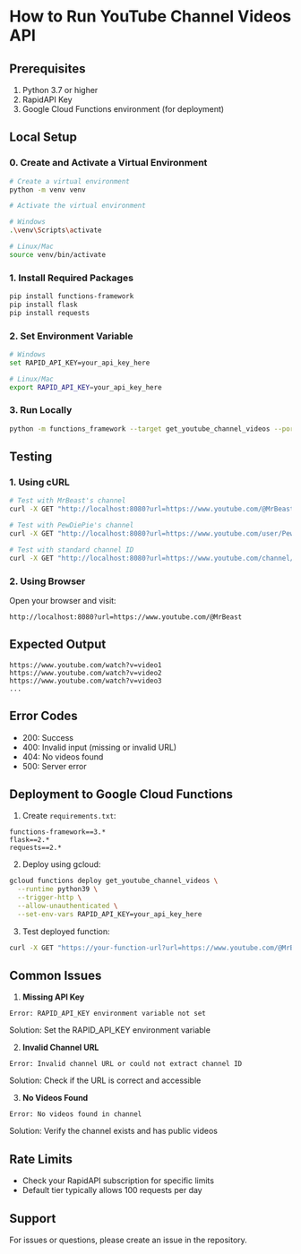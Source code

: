 # How to Run YouTube Channel Videos API

## Prerequisites
1. Python 3.7 or higher
2. RapidAPI Key
3. Google Cloud Functions environment (for deployment)

## Local Setup

### 0. Create and Activate a Virtual Environment

```bash
# Create a virtual environment
python -m venv venv

# Activate the virtual environment

# Windows
.\venv\Scripts\activate

# Linux/Mac
source venv/bin/activate
```

### 1. Install Required Packages
```bash
pip install functions-framework
pip install flask
pip install requests
```

### 2. Set Environment Variable
```bash
# Windows
set RAPID_API_KEY=your_api_key_here

# Linux/Mac
export RAPID_API_KEY=your_api_key_here
```

### 3. Run Locally
```bash
python -m functions_framework --target get_youtube_channel_videos --port 8080
```

## Testing

### 1. Using cURL

```bash
# Test with MrBeast's channel
curl -X GET "http://localhost:8080?url=https://www.youtube.com/@MrBeast"

# Test with PewDiePie's channel
curl -X GET "http://localhost:8080?url=https://www.youtube.com/user/PewDiePie"

# Test with standard channel ID
curl -X GET "http://localhost:8080?url=https://www.youtube.com/channel/UC-lHJZR3Gqxm24_Vd_AJ5Yw"
```

### 2. Using Browser
Open your browser and visit:
```
http://localhost:8080?url=https://www.youtube.com/@MrBeast
```

## Expected Output
```
https://www.youtube.com/watch?v=video1
https://www.youtube.com/watch?v=video2
https://www.youtube.com/watch?v=video3
...
```

## Error Codes
- 200: Success
- 400: Invalid input (missing or invalid URL)
- 404: No videos found
- 500: Server error

## Deployment to Google Cloud Functions

1. Create `requirements.txt`:
```
functions-framework==3.*
flask==2.*
requests==2.*
```

2. Deploy using gcloud:
```bash
gcloud functions deploy get_youtube_channel_videos \
  --runtime python39 \
  --trigger-http \
  --allow-unauthenticated \
  --set-env-vars RAPID_API_KEY=your_api_key_here
```

3. Test deployed function:
```bash
curl -X GET "https://your-function-url?url=https://www.youtube.com/@MrBeast"
```

## Common Issues

1. **Missing API Key**
```
Error: RAPID_API_KEY environment variable not set
```
Solution: Set the RAPID_API_KEY environment variable

2. **Invalid Channel URL**
```
Error: Invalid channel URL or could not extract channel ID
```
Solution: Check if the URL is correct and accessible

3. **No Videos Found**
```
Error: No videos found in channel
```
Solution: Verify the channel exists and has public videos

## Rate Limits
- Check your RapidAPI subscription for specific limits
- Default tier typically allows 100 requests per day

## Support
For issues or questions, please create an issue in the repository.
